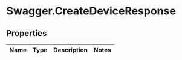 # Swagger.CreateDeviceResponse

## Properties
Name | Type | Description | Notes
------------ | ------------- | ------------- | -------------


